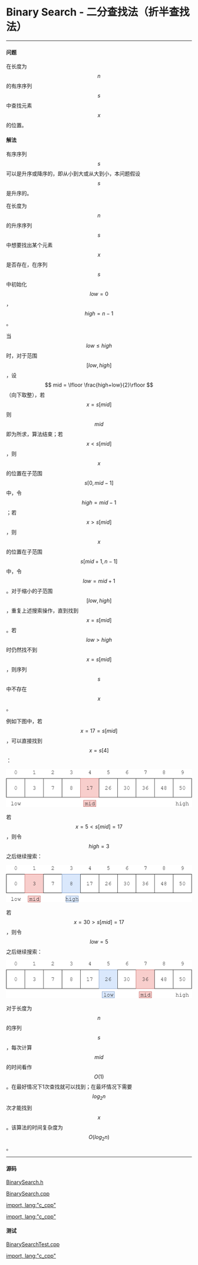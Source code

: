<script type="text/javascript" src="https://cdnjs.cloudflare.com/ajax/libs/mathjax/2.7.1/MathJax.js?config=TeX-AMS-MML_HTMLorMML"/></script>

# Binary Search - 二分查找法（折半查找法）

--------

#### 问题

在长度为$$ n $$的有序序列$$ s $$中查找元素$$ x $$的位置。

#### 解法

有序序列$$ s $$可以是升序或降序的，即从小到大或从大到小，本问题假设$$ s $$是升序的。

在长度为$$ n $$的升序序列$$ s $$中想要找出某个元素$$ x $$是否存在，在序列$$ s $$中初始化$$ low = 0 $$，$$ high = n-1 $$。

当$$ low \le high $$时，对于范围$$ [low,high] $$，设$$ mid = \lfloor \frac{high+low}{2}\rfloor $$（向下取整），若$$ x = s[mid] $$则$$ mid $$即为所求，算法结束；若$$ x \lt s[mid] $$，则$$ x $$的位置在子范围$$ s[0,mid-1] $$中，令$$ high = mid-1 $$；若$$ x \gt s[mid] $$，则$$ x $$的位置在子范围$$ s[mid+1,n-1] $$中，令$$ low = mid+1 $$。对于缩小的子范围$$ [low,high] $$，重复上述搜索操作，直到找到$$ x = s[mid] $$。若$$ low \gt high $$时仍然找不到$$ x = s[mid] $$，则序列$$ s $$中不存在$$ x $$。

例如下图中，若$$ x = 17 = s[mid] $$，可以直接找到$$ x = s[4] $$：

![BinarySearch1.png](../res/BinarySearch1.png)

若$$ x = 5 \lt s[mid] = 17 $$，则令$$ high = 3 $$之后继续搜索：

![BinarySearch2.png](../res/BinarySearch2.png)

若$$ x = 30 \gt s[mid] = 17 $$，则令$$ low = 5 $$之后继续搜索：

![BinarySearch3.png](../res/BinarySearch3.png)

对于长度为$$ n $$的序列$$ s $$，每次计算$$ mid $$的时间看作$$ O(1) $$。在最好情况下1次查找就可以找到；在最坏情况下需要$$ log_{2}n $$次才能找到$$ x $$。该算法的时间复杂度为$$ O(log_{2}n) $$。

--------

#### 源码

[BinarySearch.h](https://github.com/linrongbin16/Way-to-Algorithm/blob/master/src/Search/BinarySearch.h)

[BinarySearch.cpp](https://github.com/linrongbin16/Way-to-Algorithm/blob/master/src/Search/BinarySearch.cpp)

[import, lang:"c_cpp"](../../../src/Search/BinarySearch.h)

[import, lang:"c_cpp"](../../../src/Search/BinarySearch.cpp)

#### 测试

[BinarySearchTest.cpp](https://github.com/linrongbin16/Way-to-Algorithm/blob/master/src/Search/BinarySearchTest.cpp)

[import, lang:"c_cpp"](../../../src/Search/BinarySearchTest.cpp)

